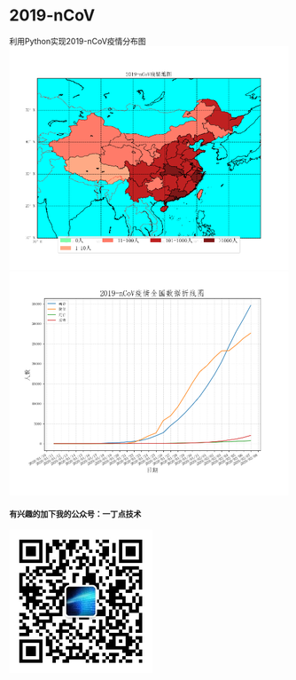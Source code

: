 # 2019-nCoV
利用Python实现2019-nCoV疫情分布图
![dfasd](2019-nCoV疫情地图.png)
![dfasd](2019-nCoV.png)
#### 有兴趣的加下我的公众号：一丁点技术
![dfasd](qrcode_for_gh_2594643e4a14_258.jpg)